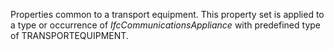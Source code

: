 Properties common to a transport equipment. This property set is applied to a type or occurrence of _IfcCommunicationsAppliance_ with predefined type of TRANSPORTEQUIPMENT.
